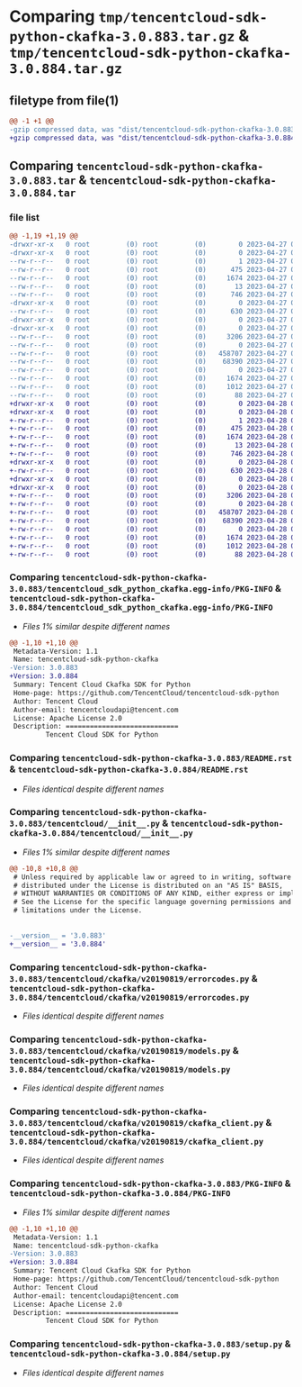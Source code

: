 # Comparing `tmp/tencentcloud-sdk-python-ckafka-3.0.883.tar.gz` & `tmp/tencentcloud-sdk-python-ckafka-3.0.884.tar.gz`

## filetype from file(1)

```diff
@@ -1 +1 @@
-gzip compressed data, was "dist/tencentcloud-sdk-python-ckafka-3.0.883.tar", last modified: Thu Apr 27 00:21:54 2023, max compression
+gzip compressed data, was "dist/tencentcloud-sdk-python-ckafka-3.0.884.tar", last modified: Fri Apr 28 02:08:57 2023, max compression
```

## Comparing `tencentcloud-sdk-python-ckafka-3.0.883.tar` & `tencentcloud-sdk-python-ckafka-3.0.884.tar`

### file list

```diff
@@ -1,19 +1,19 @@
-drwxr-xr-x   0 root         (0) root         (0)        0 2023-04-27 00:21:54.000000 tencentcloud-sdk-python-ckafka-3.0.883/
-drwxr-xr-x   0 root         (0) root         (0)        0 2023-04-27 00:21:54.000000 tencentcloud-sdk-python-ckafka-3.0.883/tencentcloud_sdk_python_ckafka.egg-info/
--rw-r--r--   0 root         (0) root         (0)        1 2023-04-27 00:21:54.000000 tencentcloud-sdk-python-ckafka-3.0.883/tencentcloud_sdk_python_ckafka.egg-info/dependency_links.txt
--rw-r--r--   0 root         (0) root         (0)      475 2023-04-27 00:21:54.000000 tencentcloud-sdk-python-ckafka-3.0.883/tencentcloud_sdk_python_ckafka.egg-info/SOURCES.txt
--rw-r--r--   0 root         (0) root         (0)     1674 2023-04-27 00:21:54.000000 tencentcloud-sdk-python-ckafka-3.0.883/tencentcloud_sdk_python_ckafka.egg-info/PKG-INFO
--rw-r--r--   0 root         (0) root         (0)       13 2023-04-27 00:21:54.000000 tencentcloud-sdk-python-ckafka-3.0.883/tencentcloud_sdk_python_ckafka.egg-info/top_level.txt
--rw-r--r--   0 root         (0) root         (0)      746 2023-04-27 00:21:54.000000 tencentcloud-sdk-python-ckafka-3.0.883/README.rst
-drwxr-xr-x   0 root         (0) root         (0)        0 2023-04-27 00:21:54.000000 tencentcloud-sdk-python-ckafka-3.0.883/tencentcloud/
--rw-r--r--   0 root         (0) root         (0)      630 2023-04-27 00:21:54.000000 tencentcloud-sdk-python-ckafka-3.0.883/tencentcloud/__init__.py
-drwxr-xr-x   0 root         (0) root         (0)        0 2023-04-27 00:21:54.000000 tencentcloud-sdk-python-ckafka-3.0.883/tencentcloud/ckafka/
-drwxr-xr-x   0 root         (0) root         (0)        0 2023-04-27 00:21:54.000000 tencentcloud-sdk-python-ckafka-3.0.883/tencentcloud/ckafka/v20190819/
--rw-r--r--   0 root         (0) root         (0)     3206 2023-04-27 00:21:54.000000 tencentcloud-sdk-python-ckafka-3.0.883/tencentcloud/ckafka/v20190819/errorcodes.py
--rw-r--r--   0 root         (0) root         (0)        0 2023-04-27 00:21:54.000000 tencentcloud-sdk-python-ckafka-3.0.883/tencentcloud/ckafka/v20190819/__init__.py
--rw-r--r--   0 root         (0) root         (0)   458707 2023-04-27 00:21:54.000000 tencentcloud-sdk-python-ckafka-3.0.883/tencentcloud/ckafka/v20190819/models.py
--rw-r--r--   0 root         (0) root         (0)    68390 2023-04-27 00:21:54.000000 tencentcloud-sdk-python-ckafka-3.0.883/tencentcloud/ckafka/v20190819/ckafka_client.py
--rw-r--r--   0 root         (0) root         (0)        0 2023-04-27 00:21:54.000000 tencentcloud-sdk-python-ckafka-3.0.883/tencentcloud/ckafka/__init__.py
--rw-r--r--   0 root         (0) root         (0)     1674 2023-04-27 00:21:54.000000 tencentcloud-sdk-python-ckafka-3.0.883/PKG-INFO
--rw-r--r--   0 root         (0) root         (0)     1012 2023-04-27 00:21:54.000000 tencentcloud-sdk-python-ckafka-3.0.883/setup.py
--rw-r--r--   0 root         (0) root         (0)       88 2023-04-27 00:21:54.000000 tencentcloud-sdk-python-ckafka-3.0.883/setup.cfg
+drwxr-xr-x   0 root         (0) root         (0)        0 2023-04-28 02:08:57.000000 tencentcloud-sdk-python-ckafka-3.0.884/
+drwxr-xr-x   0 root         (0) root         (0)        0 2023-04-28 02:08:57.000000 tencentcloud-sdk-python-ckafka-3.0.884/tencentcloud_sdk_python_ckafka.egg-info/
+-rw-r--r--   0 root         (0) root         (0)        1 2023-04-28 02:08:57.000000 tencentcloud-sdk-python-ckafka-3.0.884/tencentcloud_sdk_python_ckafka.egg-info/dependency_links.txt
+-rw-r--r--   0 root         (0) root         (0)      475 2023-04-28 02:08:57.000000 tencentcloud-sdk-python-ckafka-3.0.884/tencentcloud_sdk_python_ckafka.egg-info/SOURCES.txt
+-rw-r--r--   0 root         (0) root         (0)     1674 2023-04-28 02:08:57.000000 tencentcloud-sdk-python-ckafka-3.0.884/tencentcloud_sdk_python_ckafka.egg-info/PKG-INFO
+-rw-r--r--   0 root         (0) root         (0)       13 2023-04-28 02:08:57.000000 tencentcloud-sdk-python-ckafka-3.0.884/tencentcloud_sdk_python_ckafka.egg-info/top_level.txt
+-rw-r--r--   0 root         (0) root         (0)      746 2023-04-28 02:08:57.000000 tencentcloud-sdk-python-ckafka-3.0.884/README.rst
+drwxr-xr-x   0 root         (0) root         (0)        0 2023-04-28 02:08:57.000000 tencentcloud-sdk-python-ckafka-3.0.884/tencentcloud/
+-rw-r--r--   0 root         (0) root         (0)      630 2023-04-28 02:08:57.000000 tencentcloud-sdk-python-ckafka-3.0.884/tencentcloud/__init__.py
+drwxr-xr-x   0 root         (0) root         (0)        0 2023-04-28 02:08:57.000000 tencentcloud-sdk-python-ckafka-3.0.884/tencentcloud/ckafka/
+drwxr-xr-x   0 root         (0) root         (0)        0 2023-04-28 02:08:57.000000 tencentcloud-sdk-python-ckafka-3.0.884/tencentcloud/ckafka/v20190819/
+-rw-r--r--   0 root         (0) root         (0)     3206 2023-04-28 02:08:57.000000 tencentcloud-sdk-python-ckafka-3.0.884/tencentcloud/ckafka/v20190819/errorcodes.py
+-rw-r--r--   0 root         (0) root         (0)        0 2023-04-28 02:08:57.000000 tencentcloud-sdk-python-ckafka-3.0.884/tencentcloud/ckafka/v20190819/__init__.py
+-rw-r--r--   0 root         (0) root         (0)   458707 2023-04-28 02:08:57.000000 tencentcloud-sdk-python-ckafka-3.0.884/tencentcloud/ckafka/v20190819/models.py
+-rw-r--r--   0 root         (0) root         (0)    68390 2023-04-28 02:08:57.000000 tencentcloud-sdk-python-ckafka-3.0.884/tencentcloud/ckafka/v20190819/ckafka_client.py
+-rw-r--r--   0 root         (0) root         (0)        0 2023-04-28 02:08:57.000000 tencentcloud-sdk-python-ckafka-3.0.884/tencentcloud/ckafka/__init__.py
+-rw-r--r--   0 root         (0) root         (0)     1674 2023-04-28 02:08:57.000000 tencentcloud-sdk-python-ckafka-3.0.884/PKG-INFO
+-rw-r--r--   0 root         (0) root         (0)     1012 2023-04-28 02:08:57.000000 tencentcloud-sdk-python-ckafka-3.0.884/setup.py
+-rw-r--r--   0 root         (0) root         (0)       88 2023-04-28 02:08:57.000000 tencentcloud-sdk-python-ckafka-3.0.884/setup.cfg
```

### Comparing `tencentcloud-sdk-python-ckafka-3.0.883/tencentcloud_sdk_python_ckafka.egg-info/PKG-INFO` & `tencentcloud-sdk-python-ckafka-3.0.884/tencentcloud_sdk_python_ckafka.egg-info/PKG-INFO`

 * *Files 1% similar despite different names*

```diff
@@ -1,10 +1,10 @@
 Metadata-Version: 1.1
 Name: tencentcloud-sdk-python-ckafka
-Version: 3.0.883
+Version: 3.0.884
 Summary: Tencent Cloud Ckafka SDK for Python
 Home-page: https://github.com/TencentCloud/tencentcloud-sdk-python
 Author: Tencent Cloud
 Author-email: tencentcloudapi@tencent.com
 License: Apache License 2.0
 Description: ============================
         Tencent Cloud SDK for Python
```

### Comparing `tencentcloud-sdk-python-ckafka-3.0.883/README.rst` & `tencentcloud-sdk-python-ckafka-3.0.884/README.rst`

 * *Files identical despite different names*

### Comparing `tencentcloud-sdk-python-ckafka-3.0.883/tencentcloud/__init__.py` & `tencentcloud-sdk-python-ckafka-3.0.884/tencentcloud/__init__.py`

 * *Files 1% similar despite different names*

```diff
@@ -10,8 +10,8 @@
 # Unless required by applicable law or agreed to in writing, software
 # distributed under the License is distributed on an "AS IS" BASIS,
 # WITHOUT WARRANTIES OR CONDITIONS OF ANY KIND, either express or implied.
 # See the License for the specific language governing permissions and
 # limitations under the License.
 
 
-__version__ = '3.0.883'
+__version__ = '3.0.884'
```

### Comparing `tencentcloud-sdk-python-ckafka-3.0.883/tencentcloud/ckafka/v20190819/errorcodes.py` & `tencentcloud-sdk-python-ckafka-3.0.884/tencentcloud/ckafka/v20190819/errorcodes.py`

 * *Files identical despite different names*

### Comparing `tencentcloud-sdk-python-ckafka-3.0.883/tencentcloud/ckafka/v20190819/models.py` & `tencentcloud-sdk-python-ckafka-3.0.884/tencentcloud/ckafka/v20190819/models.py`

 * *Files identical despite different names*

### Comparing `tencentcloud-sdk-python-ckafka-3.0.883/tencentcloud/ckafka/v20190819/ckafka_client.py` & `tencentcloud-sdk-python-ckafka-3.0.884/tencentcloud/ckafka/v20190819/ckafka_client.py`

 * *Files identical despite different names*

### Comparing `tencentcloud-sdk-python-ckafka-3.0.883/PKG-INFO` & `tencentcloud-sdk-python-ckafka-3.0.884/PKG-INFO`

 * *Files 1% similar despite different names*

```diff
@@ -1,10 +1,10 @@
 Metadata-Version: 1.1
 Name: tencentcloud-sdk-python-ckafka
-Version: 3.0.883
+Version: 3.0.884
 Summary: Tencent Cloud Ckafka SDK for Python
 Home-page: https://github.com/TencentCloud/tencentcloud-sdk-python
 Author: Tencent Cloud
 Author-email: tencentcloudapi@tencent.com
 License: Apache License 2.0
 Description: ============================
         Tencent Cloud SDK for Python
```

### Comparing `tencentcloud-sdk-python-ckafka-3.0.883/setup.py` & `tencentcloud-sdk-python-ckafka-3.0.884/setup.py`

 * *Files identical despite different names*

